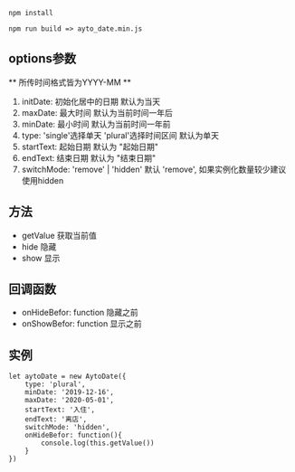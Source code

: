 `npm install `

`npm run build => ayto_date.min.js`

## options参数

** 所传时间格式皆为YYYY-MM **
1. initDate: 初始化居中的日期 默认为当天
2. maxDate: 最大时间 默认为当前时间一年后
3. minDate: 最小时间 默认为当前时间一年前
4. type: 'single'选择单天 'plural'选择时间区间 默认为单天
5. startText: 起始日期 默认为 "起始日期"
6. endText: 结束日期 默认为 "结束日期"
7. switchMode: 'remove' | 'hidden' 默认 'remove', 如果实例化数量较少建议使用hidden

## 方法
- getValue 获取当前值
- hide 隐藏
- show 显示


## 回调函数
- onHideBefor: function 隐藏之前
- onShowBefor: function 显示之前


## 实例
```
let aytoDate = new AytoDate({
    type: 'plural',
    minDate: '2019-12-16',
    maxDate: '2020-05-01',
    startText: '入住',
    endText: '离店',
    switchMode: 'hidden',
    onHideBefor: function(){
        console.log(this.getValue())
    }
})
```

